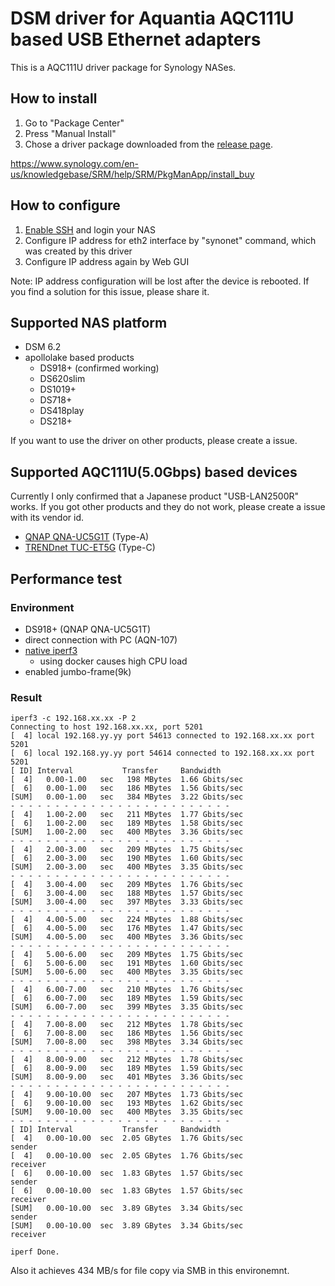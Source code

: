 # DSM driver for Aquantia AQC111U based USB Ethernet adapters

This is a AQC111U driver package for Synology NASes.

## How to install

1. Go to "Package Center"
2. Press "Manual Install"
3. Chose a driver package downloaded from the [release page](https://github.com/bb-qq/aqc111/releases).

https://www.synology.com/en-us/knowledgebase/SRM/help/SRM/PkgManApp/install_buy

## How to configure

1. [Enable SSH](https://www.synology.com/en-us/knowledgebase/DSM/tutorial/General_Setup/How_to_login_to_DSM_with_root_permission_via_SSH_Telnet) and login your NAS
2. Configure IP address for eth2 interface by "synonet" command, which was created by this driver
3. Configure IP address again by Web GUI

Note: IP address configuration will be lost after the device is rebooted. If you find a solution for this issue, please share it.

## Supported NAS platform

* DSM 6.2
* apollolake based products
    * DS918+ (confirmed working)
    * DS620slim
    * DS1019+
    * DS718+
    * DS418play
    * DS218+

If you want to use the driver on other products, please create a issue.

## Supported AQC111U(5.0Gbps) based devices

Currently I only confirmed that a Japanese product "USB-LAN2500R" works. If you got other products and they do not work, please create a issue with its vendor id.

* [QNAP QNA-UC5G1T](https://amzn.to/2A2aI1e) (Type-A)
* [TRENDnet TUC-ET5G](https://amzn.to/314DASp) (Type-C)

## Performance test

### Environment
* DS918+ (QNAP QNA-UC5G1T)
* direct connection with PC (AQN-107)
* [native iperf3](http://www.jadahl.com/iperf-arp-scan/DSM_6.2/)
    * using docker causes high CPU load
* enabled jumbo-frame(9k)

### Result
````
iperf3 -c 192.168.xx.xx -P 2
Connecting to host 192.168.xx.xx, port 5201
[  4] local 192.168.yy.yy port 54613 connected to 192.168.xx.xx port 5201
[  6] local 192.168.yy.yy port 54614 connected to 192.168.xx.xx port 5201
[ ID] Interval           Transfer     Bandwidth
[  4]   0.00-1.00   sec   198 MBytes  1.66 Gbits/sec
[  6]   0.00-1.00   sec   186 MBytes  1.56 Gbits/sec
[SUM]   0.00-1.00   sec   384 MBytes  3.22 Gbits/sec
- - - - - - - - - - - - - - - - - - - - - - - - -
[  4]   1.00-2.00   sec   211 MBytes  1.77 Gbits/sec
[  6]   1.00-2.00   sec   189 MBytes  1.58 Gbits/sec
[SUM]   1.00-2.00   sec   400 MBytes  3.36 Gbits/sec
- - - - - - - - - - - - - - - - - - - - - - - - -
[  4]   2.00-3.00   sec   209 MBytes  1.75 Gbits/sec
[  6]   2.00-3.00   sec   190 MBytes  1.60 Gbits/sec
[SUM]   2.00-3.00   sec   400 MBytes  3.35 Gbits/sec
- - - - - - - - - - - - - - - - - - - - - - - - -
[  4]   3.00-4.00   sec   209 MBytes  1.76 Gbits/sec
[  6]   3.00-4.00   sec   188 MBytes  1.57 Gbits/sec
[SUM]   3.00-4.00   sec   397 MBytes  3.33 Gbits/sec
- - - - - - - - - - - - - - - - - - - - - - - - -
[  4]   4.00-5.00   sec   224 MBytes  1.88 Gbits/sec
[  6]   4.00-5.00   sec   176 MBytes  1.47 Gbits/sec
[SUM]   4.00-5.00   sec   400 MBytes  3.36 Gbits/sec
- - - - - - - - - - - - - - - - - - - - - - - - -
[  4]   5.00-6.00   sec   209 MBytes  1.75 Gbits/sec
[  6]   5.00-6.00   sec   191 MBytes  1.60 Gbits/sec
[SUM]   5.00-6.00   sec   400 MBytes  3.35 Gbits/sec
- - - - - - - - - - - - - - - - - - - - - - - - -
[  4]   6.00-7.00   sec   210 MBytes  1.76 Gbits/sec
[  6]   6.00-7.00   sec   189 MBytes  1.59 Gbits/sec
[SUM]   6.00-7.00   sec   399 MBytes  3.35 Gbits/sec
- - - - - - - - - - - - - - - - - - - - - - - - -
[  4]   7.00-8.00   sec   212 MBytes  1.78 Gbits/sec
[  6]   7.00-8.00   sec   186 MBytes  1.56 Gbits/sec
[SUM]   7.00-8.00   sec   398 MBytes  3.34 Gbits/sec
- - - - - - - - - - - - - - - - - - - - - - - - -
[  4]   8.00-9.00   sec   212 MBytes  1.78 Gbits/sec
[  6]   8.00-9.00   sec   189 MBytes  1.59 Gbits/sec
[SUM]   8.00-9.00   sec   401 MBytes  3.36 Gbits/sec
- - - - - - - - - - - - - - - - - - - - - - - - -
[  4]   9.00-10.00  sec   207 MBytes  1.73 Gbits/sec
[  6]   9.00-10.00  sec   193 MBytes  1.62 Gbits/sec
[SUM]   9.00-10.00  sec   400 MBytes  3.35 Gbits/sec
- - - - - - - - - - - - - - - - - - - - - - - - -
[ ID] Interval           Transfer     Bandwidth
[  4]   0.00-10.00  sec  2.05 GBytes  1.76 Gbits/sec                  sender
[  4]   0.00-10.00  sec  2.05 GBytes  1.76 Gbits/sec                  receiver
[  6]   0.00-10.00  sec  1.83 GBytes  1.57 Gbits/sec                  sender
[  6]   0.00-10.00  sec  1.83 GBytes  1.57 Gbits/sec                  receiver
[SUM]   0.00-10.00  sec  3.89 GBytes  3.34 Gbits/sec                  sender
[SUM]   0.00-10.00  sec  3.89 GBytes  3.34 Gbits/sec                  receiver

iperf Done.
````

Also it achieves 434 MB/s for file copy via SMB in this environemnt.
